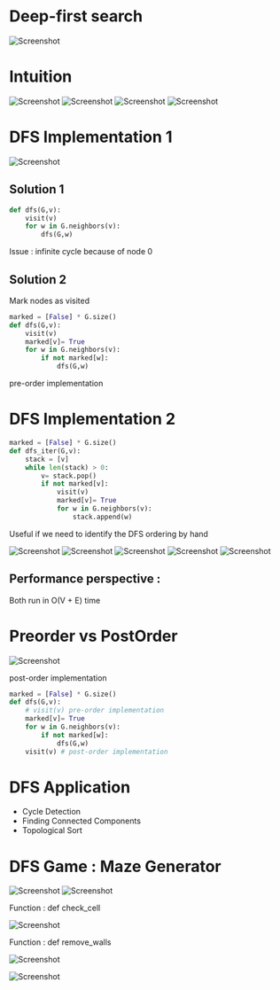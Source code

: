 # Deep-first search

![Screenshot](./img/dfs-graph-traversal.jpg)

# Intuition

![Screenshot](./img/dfs-graph-traversal-01.jpg)
![Screenshot](./img/dfs-graph-traversal-02.jpg)
![Screenshot](./img/dfs-graph-traversal-03.jpg)
![Screenshot](./img/dfs-graph-traversal-04.jpg)

# DFS Implementation 1

![Screenshot](./img/dfs-implementation-01.jpg)

## Solution 1

```python
def dfs(G,v):
    visit(v)
    for w in G.neighbors(v):
        dfs(G,w)
```

Issue : infinite cycle because of node 0

## Solution 2

Mark nodes as visited

```python
marked = [False] * G.size()
def dfs(G,v):
    visit(v)
    marked[v]= True
    for w in G.neighbors(v):
        if not marked[w]:
            dfs(G,w)
```

pre-order implementation

# DFS Implementation 2

```python
marked = [False] * G.size()
def dfs_iter(G,v):
    stack = [v]
    while len(stack) > 0:
        v= stack.pop()
        if not marked[v]:
            visit(v)
            marked[v]= True
            for w in G.neighbors(v):
                stack.append(w)
```

Useful if we need to identify the DFS ordering by hand

![Screenshot](./img/dfs-implementation-02-stack.jpg)
![Screenshot](./img/dfs-implementation-02-stack-b.jpg)
![Screenshot](./img/dfs-implementation-02-stack-c.jpg)
![Screenshot](./img/dfs-implementation-02-stack-d.jpg)
![Screenshot](./img/dfs-implementation-02-stack-e.jpg)

## Performance perspective :

Both run in O(V + E) time

# Preorder vs PostOrder

![Screenshot](./img/preorder-postorder.jpg)

post-order implementation

```python
marked = [False] * G.size()
def dfs(G,v):
    # visit(v) pre-order implementation
    marked[v]= True
    for w in G.neighbors(v):
        if not marked[w]:
            dfs(G,w)
    visit(v) # post-order implementation
```

# DFS Application

- Cycle Detection
- Finding Connected Components
- Topological Sort

# DFS Game : Maze Generator

![Screenshot](./img/maze_units.jpg)
![Screenshot](./img/maze_cell.jpg)

Function : def check_cell

![Screenshot](./img/maze_cell_coord.jpg)

Function : def remove_walls

![Screenshot](./img/maze_cell_wall.jpg)

![Screenshot](./img/maze01.jpg)
